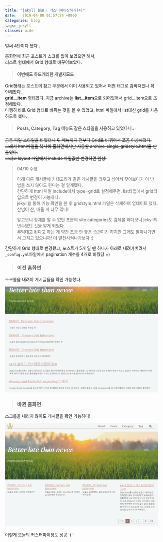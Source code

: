 ```yaml
---
title: "jekyll 블로그 커스터마이징하기(4)"
date:   2019-04-08 01:57:24 +0900
categories: blog
tags: jekyll
classes: wide
---
```


벌써 4탄이다 됐다..  
  
홈화면에 최근 포스트가 스크롤 없이 보였으면 해서,  
리스트 형태에서 Grid 형태로 바꾸어보았다.  
  
> #### 이번에도 하드캐리한 개발자모드 
  
Grid형태는 포스트의 참고 부분에서 이미 사용되고 있어서 어떤 태그로 감싸져있나 확인해봤다.  
**grid__item** 형태였다. 지금 archive는 **list__item**으로 되어있어서 grid__item으로 조정해봤다.  
다행히 바로 Grid 형태로 바뀌는 것을 볼 수 있었고, html 파일에서 list대신 grid를 사용하도록 했다.  

> #### Posts, Category, Tag 메뉴도 같은 스타일을 사용하고 있었다니.. 
  
~~공통 파일 스타일을 바꿨더니 위 메뉴까지 전부다 Grid로 바뀌어서 쪼끔 이상해졌다.  
그래서 html파일을 복사해 홈화면에서만 사용할 archive-single_gridstyle.html을 만들었다.  
그리고 layout 파일에서 include 파일값만 변경하면 완성!~~

> 04/10 수정
>   
> 아래 다른 게시글에 카테고리가 같은 게시글을 띄우고 싶어서 찾아보다가 이 방법을 쓰지 않아도 된다는 걸 알게됐다.  
> 간단하게 html 파일 include에서 type=grid로 설정해주면, list타입에서 grid타입으로 변경이 가능하다.  
> jekyll을 통해 기능 확인을 한 후 gridstyle.html 파일은 삭제하여 업데이트 했다.  
> 산넘어 산, 배울 게 너무 많다!  
>   
> 알고보니 정체를 알 수 없던 포문의 site.categories도 검색을 하다보니 jekyll의 변수였단 것을 알게 되었다.  
> 무턱대고 된다고 하는 게 약간 조금 안 좋은 습관이긴 하지만 그래도 알아나가면서 고치고 있으니까! 
> 더 발전시켜나가보자 :)  
  
간단하게 Grid 형태로 변경했고, 포스트가 5개 일 땐 하나가 아래로 내려가버려서 `_config.yml`파일에서 pagination 개수를 4개로 바꿨당 =)  

> ### 이전 홈화면 
스크롤을 내려야 게시글들을 확인 가능했다.  

![이전 홈화면](/assets/images/before_home.png)

> ### 바뀐 홈화면
스크롤을 내리지 않아도 게시글을 확인 가능하다!  

![바뀐 홈화면](/assets/images/after_home.PNG)


이렇게 오늘의 커스터마이징도 성공 :) !